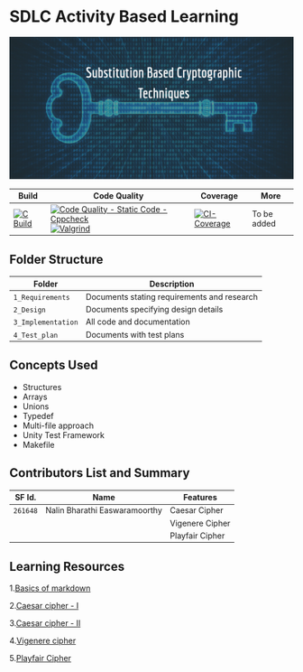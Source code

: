 # SDLC Activity Based Learning
![Banner](https://github.com/NalinBharathiEaswaramoorthy/StepIn_MiniProject_C/blob/master/6_ImagesAndVideos/Img_1.png)

Build | Code Quality | Coverage | More
-------|-----------|--------|---------------
[![C Build](https://github.com/NalinBharathiEaswaramoorthy/StepIn_MiniProject_C/actions/workflows/c-build.yml/badge.svg)](https://github.com/NalinBharathiEaswaramoorthy/StepIn_MiniProject_C/actions/workflows/c-build.yml)| [![Code Quality - Static Code - Cppcheck](https://github.com/NalinBharathiEaswaramoorthy/StepIn_MiniProject_C/actions/workflows/cppcheck.yml/badge.svg)](https://github.com/NalinBharathiEaswaramoorthy/StepIn_MiniProject_C/actions/workflows/cppcheck.yml) [![Valgrind](https://github.com/NalinBharathiEaswaramoorthy/StepIn_MiniProject_C/actions/workflows/valgrind.yml/badge.svg)](https://github.com/NalinBharathiEaswaramoorthy/StepIn_MiniProject_C/actions/workflows/valgrind.yml)| [![CI-Coverage](https://github.com/NalinBharathiEaswaramoorthy/StepIn_MiniProject_C/actions/workflows/gcov.yml/badge.svg)](https://github.com/NalinBharathiEaswaramoorthy/StepIn_MiniProject_C/actions/workflows/gcov.yml) | To be added

## Folder Structure
Folder             | Description
-------------------| -----------------------------------------
`1_Requirements`   | Documents stating requirements and research
`2_Design`         | Documents specifying design details
`3_Implementation` | All code and documentation
`4_Test_plan`      | Documents with test plans

## Concepts Used
* Structures
* Arrays
* Unions
* Typedef
* Multi-file approach
* Unity Test Framework
* Makefile 

## Contributors List and Summary

SF Id. |  Name   |    Features    | 
-------|---------|----------------|
`261648` | Nalin Bharathi Easwaramoorthy  | Caesar Cipher
|||Vigenere Cipher
|||Playfair Cipher

## Learning Resources

1.[Basics of markdown](https://guides.github.com/features/mastering-markdown/)

2.[Caesar cipher - I ](https://en.wikipedia.org/wiki/Caesar_cipher)

3.[Caesar cipher - II ](https://www.geeksforgeeks.org/caesar-cipher-in-cryptography/)

4.[Vigenere cipher](https://www.geeksforgeeks.org/vigenere-cipher/)

5.[Playfair Cipher](https://en.wikipedia.org/wiki/Playfair_cipher)

